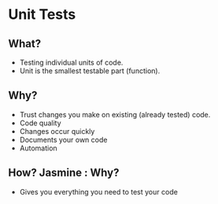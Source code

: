 # **Unit Tests**

## What?
  * Testing individual units of code.
  * Unit is the smallest testable part (function).

## Why?
  * Trust changes you make on existing (already tested) code.
  * Code quality
  * Changes occur quickly
  * Documents your own code
  * Automation

## How? Jasmine : Why?
  * Gives you everything you need to test your code